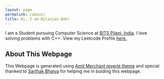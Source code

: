 ```yaml
---
layout: page
permalink: /about/
title: Hi, I am Nilanjan Deb!
---
```

I am a Student pursuing Computer Science at [BITS Pilani, India](https://www.bits-pilani.ac.in). I love solving problems with C++. View my Leetcode Profile [here.](https://leetcode.com/nilanjan172nsvian/) 

## About This Webpage
This Webpage is generated using [Amit Merchant reverie theme](https://github.com/amitmerchant1990/reverie) and special thanked to [Sarthak Bhaiya](https://github.com/sarthak-sehgal) for helping me in buiding this webpage.